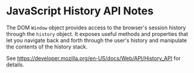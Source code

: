 # JavaScript History API Notes

The DOM `Window` object provides access to the browser's session history through the `history` object. It exposes useful methods and properties that let you navigate back and forth through the user's history and manipulate the contents of the history stack.

See https://developer.mozilla.org/en-US/docs/Web/API/History_API for details.
